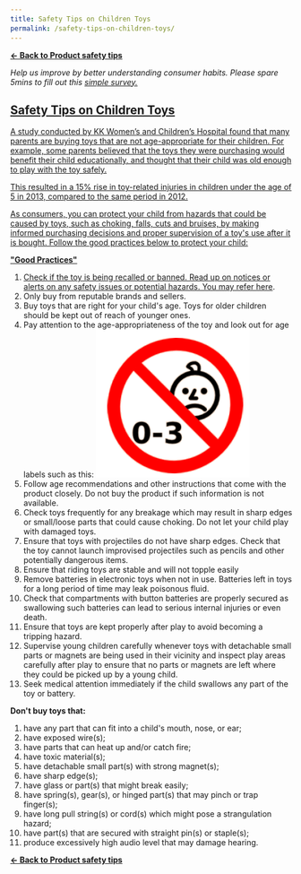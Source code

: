 ```yaml
---
title: Safety Tips on Children Toys
permalink: /safety-tips-on-children-toys/
---
```

**[&#8592; Back to Product safety tips](/consumers/product-safety-tips/children-product)**

*Help us improve by better understanding consumer habits. Please spare 5mins to fill out this <a href = "https://form.gov.sg/63a160c3cf15ee00129a4ab4">simple survey.*

## Safety Tips on Children Toys
A study conducted by KK Women’s and Children’s Hospital found that many parents are buying toys that are not age-appropriate for their children. For example, some parents believed that the toys they were purchasing would benefit their child educationally, and thought that their child was old enough to play with the toy safely.

This resulted in a 15% rise in toy-related injuries in children under the age of 5 in 2013, compared to the same period in 2012.

As consumers, you can protect your child from hazards that could be caused by toys, such as choking, falls, cuts and bruises, by making informed purchasing decisions and proper supervision of a toy's use after it is bought. Follow the good practices below to protect your child:

**"Good Practices"** <br>
1. Check if the toy is being recalled or banned. Read up on notices or alerts on any safety issues or potential hazards. You may refer [here](https://www.consumerproductsafety.gov.sg/consumers/product-safety-alerts-and-recalls/children-apparel).
2. Only buy from reputable brands and sellers.
3. Buy toys that are right for your child's age. Toys for older children should be kept out of reach of younger ones.
4. Pay attention to the age-appropriateness of the toy and look out for age labels such as this:
<img src="/images/product-safety-tips/age-appropriateness-labels-of-the-toy.png" alt="age appropriateness labels of the toy" style="width:274px;height:264px;"><br>
5. Follow age recommendations and other instructions that come with the product closely. Do not buy the product if such information is not available.
6. Check toys frequently for any breakage which may result in sharp edges or small/loose parts that could cause choking. Do not let your child play with damaged toys.
7. Ensure that toys with projectiles do not have sharp edges. Check that the toy cannot launch improvised projectiles such as pencils and other potentially dangerous items.
8. Ensure that riding toys are stable and will not topple easily
9. Remove batteries in electronic toys when not in use. Batteries left in toys for a long period of time may leak poisonous fluid.
10. Check that compartments with button batteries are properly secured as swallowing such batteries can lead to serious internal injuries or even death.
11. Ensure that toys are kept properly after play to avoid becoming a tripping hazard.
12. Supervise young children carefully whenever toys with detachable small parts or magnets are being used in their vicinity and inspect play areas carefully after play to ensure that no parts or magnets are left where they could be picked up by a young child.
13. Seek medical attention immediately if the child swallows any part of the toy or battery.

**Don't buy toys that:** <br>
1. have any part that can fit into a child's mouth, nose, or ear; <br>
2. have exposed wire(s); <br>
3. have parts that can heat up and/or catch fire; <br>
4. have toxic material(s); <br>
5. have detachable small part(s) with strong magnet(s); <br>
6. have sharp edge(s); <br>
7. have glass or part(s) that might break easily; <br>
8. have spring(s), gear(s), or hinged part(s) that may pinch or trap finger(s); <br>
9. have long pull string(s) or cord(s) which might pose a strangulation hazard; <br>
10. have part(s) that are secured with straight pin(s) or staple(s); <br>
11. produce excessively high audio level that may damage hearing.


**[&#8592; Back to Product safety tips](/consumers/product-safety-tips/children-product)**